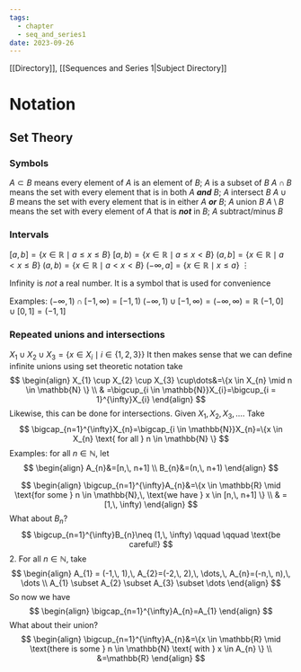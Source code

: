 ```yaml
---
tags:
  - chapter
  - seq_and_series1
date: 2023-09-26
---
```

[[Directory]], [[Sequences and Series 1|Subject Directory]]
# Notation
## Set Theory
### Symbols

$A \subset B$ means every element of $A$ is an element of $B$; $A$ is a subset of $B$
$A\cap B$ means the set with every element that is in both $A$ ***and*** $B$; $A$ intersect $B$
$A \cup B$ means the set with every element that is in either $A$ ***or*** $B$; $A$ union $B$
$A\setminus B$ means the set with every element of $A$ that is ***not*** in $B$; $A$ subtract/minus $B$

### Intervals
$[a,\, b]=\{x \in \mathbb{R} \mid a\leq x\leq B\}$
$[a,\, b)=\{x \in \mathbb{R} \mid a\leq x< B\}$
$(a,\, b]=\{x \in \mathbb{R} \mid a< x\leq B\}$
$(a,\, b)=\{x \in \mathbb{R} \mid a< x< B\}$
$(-\infty,\, a]=\{x \in \mathbb{R} \mid x \leq a\}$
$\vdots$

Infinity is *not* a real number. It is a symbol that is used for convenience

Examples:
$(-\infty,\, 1)\cap [-1,\, \infty)=[-1,\, 1)$
$(-\infty,\, 1)\cup [-1,\, \infty)=(-\infty,\, \infty)=\mathbb{R}$
$(-1,\, 0] \cup[0,\, 1]=(-1,\, 1]$

### Repeated unions and intersections
$X_{1} \cup X_{2} \cup X_{3}=\{x \in X_{i} \mid i \in \{1,\, 2,\, 3\}\}$
It then makes sense that we can define infinite unions using set theoretic notation
take $$
\begin{align}
X_{1} \cup X_{2} \cup X_{3} \cup\dots&=\{x \in X_{n} \mid n \in \mathbb{N} \} \\
 & =\bigcup_{i \in \mathbb{N}}X_{i}=\bigcup_{i = 1}^{\infty}X_{i}
\end{align}
$$
Likewise, this can be done for intersections. Given $X_{1},\, X_{2},\, X_{3},\, \dots$. Take $$
\bigcap_{n=1}^{\infty}X_{n}=\bigcap_{i \in \mathbb{N}}X_{n}=\{x \in X_{n} \text{ for all } n \in \mathbb{N} \}
$$
Examples:
for all $n \in \mathbb{N}$, let
$$
\begin{align}
A_{n}&=[n,\,  n+1] \\
B_{n}&=(n,\,  n+1)
\end{align}
$$

$$
\begin{align}
\bigcup_{n=1}^{\infty}A_{n}&=\{x \in \mathbb{R} \mid \text{for some } n \in \mathbb{N},\,  \text{we have } x \in [n,\,  n+1] \} \\
 & =[1,\,  \infty)
\end{align}
$$
What about $B_n$? $$
\bigcup_{n=1}^{\infty}B_{n}\neq (1,\,  \infty) \qquad \qquad \text{be careful!}
$$
2. For all $n \in \mathbb{N}$, take $$
\begin{align}
A_{1} = (-1,\,  1),\,  A_{2}=(-2,\,  2),\,  \dots,\,  A_{n}=(-n,\,  n),\,  \dots \\
A_{1} \subset A_{2} \subset A_{3} \subset \dots
\end{align}
$$
So now we have $$
\begin{align}
 \bigcap_{n=1}^{\infty}A_{n}=A_{1}  
\end{align}
$$
What about their union?
$$
\begin{align}
\bigcup_{n=1}^{\infty}A_{n}&=\{x \in \mathbb{R} \mid \text{there is some } n \in \mathbb{N} \text{ with } x \in A_{n} \} \\
&=\mathbb{R}
\end{align}
$$

